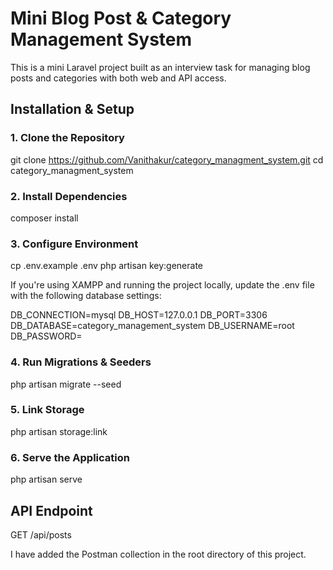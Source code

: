 # Mini Blog Post & Category Management System

This is a mini Laravel project built as an interview task for managing blog posts and categories with both web and API access.

## Installation & Setup

### 1. Clone the Repository

git clone https://github.com/Vanithakur/category_managment_system.git
cd category_managment_system

### 2. Install Dependencies

composer install

### 3. Configure Environment
cp .env.example .env
php artisan key:generate

If you're using XAMPP and running the project locally, update the .env file with the following database settings:

DB_CONNECTION=mysql
DB_HOST=127.0.0.1
DB_PORT=3306
DB_DATABASE=category_management_system
DB_USERNAME=root
DB_PASSWORD=

### 4. Run Migrations & Seeders
php artisan migrate --seed

### 5. Link Storage
php artisan storage:link

### 6. Serve the Application
php artisan serve

## API Endpoint
GET /api/posts

I have added the Postman collection in the root directory of this project.

